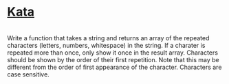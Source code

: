 # <a href=https://www.codewars.com/kata/55a243393fb3e87021000198>Kata</a>
<br>
Write a function that takes a string and returns an array of the repeated characters (letters, numbers, whitespace) in the string.
If a charater is repeated more than once, only show it once in the result array.
Characters should be shown by the order of their first repetition. Note that this may be different from the order of first appearance of the character.
Characters are case sensitive.
<br>
